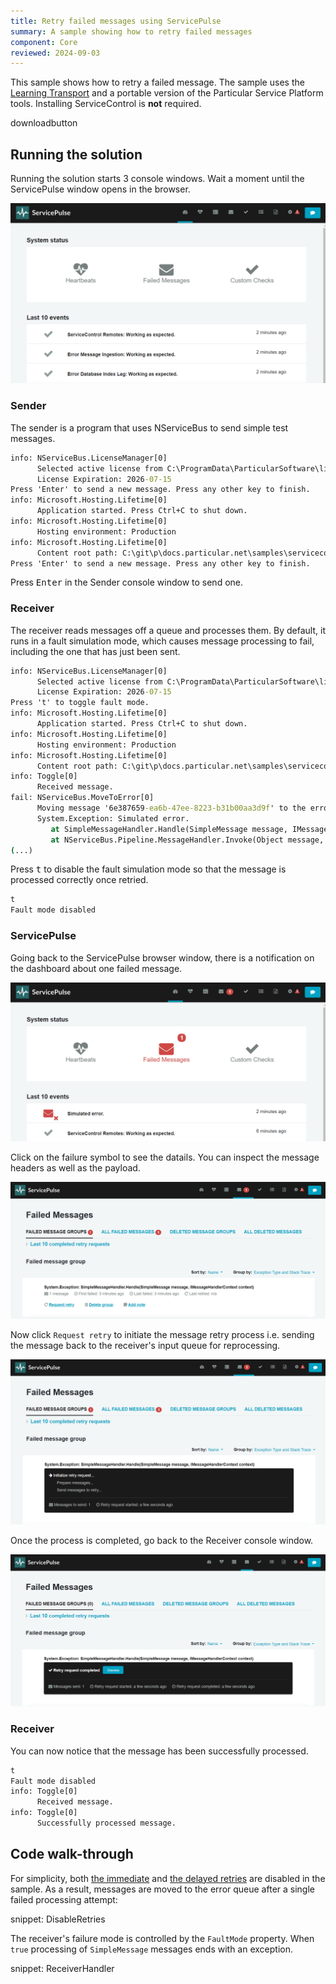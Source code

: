 ```yaml
---
title: Retry failed messages using ServicePulse
summary: A sample showing how to retry failed messages
component: Core
reviewed: 2024-09-03
---
```


This sample shows how to retry a failed message. The sample uses the [Learning Transport](/transports/learning/) and a portable version of the Particular Service Platform tools. Installing ServiceControl is **not** required.


downloadbutton

## Running the solution

Running the solution starts 3 console windows. Wait a moment until the ServicePulse window opens in the browser.

![service-pulse-fresh](service-pulse-fresh.png)

### Sender

The sender is a program that uses NServiceBus to send simple test messages.

```cmd
info: NServiceBus.LicenseManager[0]
      Selected active license from C:\ProgramData\ParticularSoftware\license.xml
      License Expiration: 2026-07-15
Press 'Enter' to send a new message. Press any other key to finish.
info: Microsoft.Hosting.Lifetime[0]
      Application started. Press Ctrl+C to shut down.
info: Microsoft.Hosting.Lifetime[0]
      Hosting environment: Production
info: Microsoft.Hosting.Lifetime[0]
      Content root path: C:\git\p\docs.particular.net\samples\servicecontrol\retry-messages\Core_9\Sender\bin\Debug\net9.0
Press 'Enter' to send a new message. Press any other key to finish.
```

Press <kbd>Enter</kbd> in the Sender console window to send one.

### Receiver

The receiver reads messages off a queue and processes them. By default, it runs in a fault simulation mode, which causes message processing to fail, including the one that has just been sent.

```cmd
info: NServiceBus.LicenseManager[0]
      Selected active license from C:\ProgramData\ParticularSoftware\license.xml
      License Expiration: 2026-07-15
Press 't' to toggle fault mode.
info: Microsoft.Hosting.Lifetime[0]
      Application started. Press Ctrl+C to shut down.
info: Microsoft.Hosting.Lifetime[0]
      Hosting environment: Production
info: Microsoft.Hosting.Lifetime[0]
      Content root path: C:\git\p\docs.particular.net\samples\servicecontrol\retry-messages\Core_9\Receiver\bin\Debug\net9.0
info: Toggle[0]
      Received message.
fail: NServiceBus.MoveToError[0]
      Moving message '6e387659-ea6b-47ee-8223-b31b00aa3d9f' to the error queue 'error' because processing failed due to an exception:
      System.Exception: Simulated error.
         at SimpleMessageHandler.Handle(SimpleMessage message, IMessageHandlerContext context) in C:\git\p\docs.particular.net\samples\servicecontrol\retry-messages\Core_9\Receiver\SimpleMessageHandler.cs:line 25
         at NServiceBus.Pipeline.MessageHandler.Invoke(Object message, IMessageHandlerContext handlerContext) in /_/src/NServiceBus.Core/Pipeline/Incoming/MessageHandler.cs:line 43
(...)
```

Press <kbd>t</kbd> to disable the fault simulation mode so that the message is processed correctly once retried.

```cmd
t
Fault mode disabled
```

### ServicePulse

Going back to the ServicePulse browser window, there is a notification on the dashboard about one failed message.

![service-pulse-dash-error](service-pulse-dash-error.png)

Click on the failure symbol to see the datails. You can inspect the message headers as well as the payload.

![service-pulse-error-details](service-pulse-error-details.png)

Now click `Request retry` to initiate the message retry process i.e. sending the message back to the receiver's input queue for reprocessing.

![service-pulse-retry-in-progress](service-pulse-retry-in-progress.png)

Once the process is completed, go back to the Receiver console window.

![service-pulse-retry-completed](service-pulse-retry-completed.png)

### Receiver

You can now notice that the message has been successfully processed.

```cmd
t
Fault mode disabled
info: Toggle[0]
      Received message.
info: Toggle[0]
      Successfully processed message.
```

## Code walk-through

For simplicity, both [the immediate](/nservicebus/recoverability#immediate-retries) and [the delayed retries](/nservicebus/recoverability/#delayed-retries) are disabled in the sample. As a result, messages are moved to the error queue after a single failed processing attempt:

snippet: DisableRetries

The receiver's failure mode is controlled by the `FaultMode` property. When `true` processing of `SimpleMessage` messages ends with an exception.

snippet: ReceiverHandler